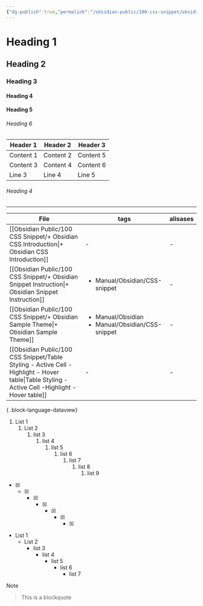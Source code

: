 ```yaml
---
{"dg-publish":true,"permalink":"/obsidian-public/100-css-snippet/obsidian-sample-theme/","tags":["Manual/Obsidian","Manual/Obsidian/CSS-snippet"]}
---
```


# Heading 1
## Heading 2
### Heading 3
#### Heading 4
#### Heading 5
###### Heading 6

| Header 1  | Header 2  | Header 3  |
| --------- | --------- | --------- |
| Content 1 | Content 2 | Content 5 |
| Content 3 | Content 4 | Content 6 |
| Line 3    | Line 4    | Line 5    |
###### Heading 4
---
| File                                                                                                                                              | tags                                                                  | alisases |
| ------------------------------------------------------------------------------------------------------------------------------------------------- | --------------------------------------------------------------------- | -------- |
| [[Obsidian Public/100 CSS Snippet/+ Obsidian CSS Introduction\|+ Obsidian CSS Introduction]]                                                   | \-                                                                    | \-       |
| [[Obsidian Public/100 CSS Snippet/+ Obsidian Snippet Instruction\|+ Obsidian Snippet Instruction]]                                             | <ul><li>Manual/Obsidian/CSS-snippet</li></ul>                         | \-       |
| [[Obsidian Public/100 CSS Snippet/+ Obsidian Sample Theme\|+ Obsidian Sample Theme]]                                                           | <ul><li>Manual/Obsidian</li><li>Manual/Obsidian/CSS-snippet</li></ul> | \-       |
| [[Obsidian Public/100 CSS Snippet/Table Styling - Active Cell -Highlight - Hover table\|Table Styling - Active Cell -Highlight - Hover table]] | \-                                                                    | \-       |

{ .block-language-dataview}

1. List 1
	1. List 2
		1. list 3
			1. list 4
				1. list 5
					1. list 6
						1. list 7
							1. list 8
								1. list 9

- [x] 
	- [x] 
		- [x] 
			- [x] 
				- [x] 
					- [x] 
						- [x] 


- List 1
	- List 2
		- list 3
			- list 4
				- list 5
					- list 6
						- list 7

> [!note]
> 

> This is a blockquote

